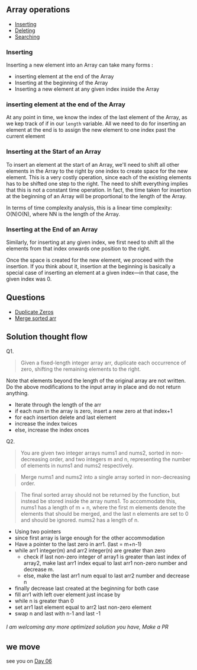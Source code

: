## Array operations

- [Inserting](day05.md)
- [Deleting](day06.md)
- [Searching](day07.md)

### Inserting

Inserting a new element into an Array can take many forms :

- inserting element at the end of the Array
- Inserting at the beginning of the Array
- Inserting a new element at any given index inside the Array


### inserting element at the end of the Array

At any point in time, we know the index of the last element of the Array, as we kep track of if in our `length` variable.
All we need to do for inserting an element at the end is to assign the new element to one index past the current element

### Inserting at the Start of an Array

To insert an element at the start of an Array, we'll need to shift all other elements in the Array to the right by one index to create space for the new element. This is a very costly operation, since each of the existing elements has to be shifted one step to the right. The need to shift everything implies that this is not a constant time operation. In fact, the time taken for insertion at the beginning of an Array will be proportional to the length of the Array. 

In terms of time complexity analysis, this is a linear time complexity: O(N)O(N), where NN is the length of the Array.

### Inserting at the End of an Array

Similarly, for inserting at any given index, we first need to shift all the elements from that index onwards one position to the right.

Once the space is created for the new element, we proceed with the insertion. If you think about it, insertion at the beginning is basically a special case of inserting an element at a given index—in that case, the given index was 0.

## Questions

- [Duplicate Zeros](../Solutions/duplicate_zeros.py)
- [Merge sorted arr](../Solutions/merge_sorted_arr.py)

## Solution thought flow

Q1.

> Given a fixed-length integer array arr, duplicate each occurrence of zero, shifting the remaining elements to the right.

Note that elements beyond the length of the original array are not written. Do the above modifications to the input array in place and do not return anything.

- Iterate through the length of the arr
- if each num in the array is zero, insert a new zero at that index+1 
- for each insertion delete and last element
- increase the index twices
- else, increase the index onces
  
Q2.

> You are given two integer arrays nums1 and nums2, sorted in non-decreasing order, and two integers m and n, representing the number of elements in nums1 and nums2 respectively.

> Merge nums1 and nums2 into a single array sorted in non-decreasing order.

> The final sorted array should not be returned by the function, but instead be stored inside the array nums1. To accommodate this, nums1 has a length of m + n, where the first m elements denote the elements that should be merged, and the last n elements are set to 0 and should be ignored. nums2 has a length of n.


- Using two pointers
- since first array is large enough for the other accommodation
- Have a pointer to the last zero in arr1. (last = m+n-1)
- while arr1 integer(m) and arr2 integer(n) are greater than zero
  - check if last non-zero integer of array1 is greater than last index of array2, make last arr1 index equal to last arr1 non-zero number and decrease m.
  - else, make the last arr1 num equal to last arr2 number and decrease n
- finally decrease last created at the beginning for both case
- fill arr1 with left over element just incase by
- while n is greater than 0
- set arr1 last element equal to arr2 last non-zero element
- swap n and last with n-1 and last -1

###### I am  welcoming any more optimized solution you have, Make a PR
## we move

see you on <a href="./day06.md">Day 06</a>